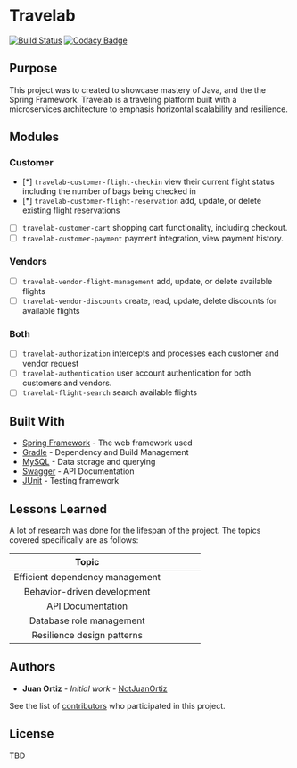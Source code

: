 # Travelab 
[![Build Status](https://travis-ci.org/notjuanortiz/travelab.svg?branch=master)](https://travis-ci.org/notjuanortiz/travelab)
[![Codacy Badge](https://api.codacy.com/project/badge/Grade/b7866157e30248428541817fee0f7868)](https://www.codacy.com/manual/notjuanortiz/travelab?utm_source=github.com&amp;utm_medium=referral&amp;utm_content=notjuanortiz/travelab&amp;utm_campaign=Badge_Grade)

## Purpose 
This project was to created to showcase mastery of Java, and the the Spring Framework.
Travelab is a traveling platform built with a microservices architecture to emphasis horizontal scalability and resilience.

## Modules

### Customer

- [*]  `travelab-customer-flight-checkin` view their current flight status including the number of bags being checked in
- [*]  `travelab-customer-flight-reservation` add, update, or delete existing flight reservations
- [ ]  `travelab-customer-cart` shopping cart functionality, including checkout.
- [ ]  `travelab-customer-payment` payment integration, view payment history.
 
### Vendors
- [ ]  `travelab-vendor-flight-management` add, update, or delete available flights
- [ ]  `travelab-vendor-discounts` create, read, update, delete discounts for available flights

### Both
- [ ]  `travelab-authorization`  intercepts and processes each customer and vendor request   
- [ ]  `travelab-authentication`  user account authentication for both customers and vendors.
- [ ]  `travelab-flight-search`  search available flights

## Built With

* [Spring Framework](https://spring.io/projects) - The web framework used
* [Gradle](https://gradle.org/) - Dependency and Build Management
* [MySQL](https://www.mysql.com/) - Data storage and querying
* [Swagger](https://swagger.io/) - API Documentation
* [JUnit](https://junit.org) - Testing framework

## Lessons Learned

A lot of research was done for the lifespan of the project. The topics covered specifically are as follows:

|Topic	| 	|   |   |   |
|:-:	|---|---|---|---|
|Efficient dependency management|   |   |   |   |
|Behavior-driven development	|   |   |   |   |
|API Documentation			|   |   |   |   |
|Database role management	|	|	|	|	|
|Resilience design patterns	|	|	|	|	|

## Authors

* **Juan Ortiz** - *Initial work* - [NotJuanOrtiz](https://github.com/notjuanortiz)

See the list of [contributors](https://github.com/notjuanortiz/flight-management-backend/contributors) who participated in this project.

## License

TBD